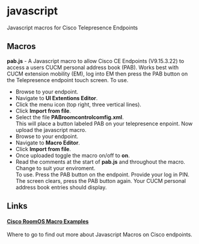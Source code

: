 # javascript
Javascript macros for Cisco Telepresence Endpoints
## Macros
__pab.js__ - A Javascript macro to allow Cisco CE Endpoints (V9.15.3.22) to access a users CUCM personal address book (PAB). Works best with CUCM extension mobility (EM), log into EM then press the PAB button on the Telepresence endpoint touch screen. To use.
- Browse to your endpoint.
- Navigate to __UI Extentions Editor__.
- Click the menu icon (top right, three vertical lines).
- Click __Import from file__.
- Select the file __PABroomcontrolcomfig.xml__.<br>This will place a button labeled PAB on your telepresence enpoint. Now upload the javascript macro.
- Browse to your endpoint.
- Navigate to __Macro Editor__.
- Click __Import from file__.
- Once uploaded toggle the macro on/off to __on__.
- Read the comments at the start of __pab.js__ and throughout the macro. Change to suit your enviroment.<br>
To use. Press the PAB button on the endpoint. Provide your log in PIN. The screen clears, press the PAB button again. Your CUCM personal address book entries should display.
## Links
#### [Cisco RoomOS Macro Examples](https://roomos.cisco.com/macros)
Where to go to find out more about Javascript Macros on Cisco endpoints.

